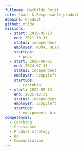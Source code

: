 ```yaml
---
fullname: Mathilde Petit
role: Coach & Responsable produit
domaine: Produit
github: mtlde
missions:
  - start: 2019-05-13
    end: 2021-10-31
    status: independent
    employer: NUMA, OCTo
    startups:
      - peps
  - start: 2020-09-01
    end: 2024-07-31
    status: independent
    employer: Scopyleft
    startups:
      - cartobio
  - start: 2024-09-13
    end: 2025-12-31
    status: independent
    employer: Scopyleft
    startups:
      - equipements-bio
competences:
  - Coaching
  - Croissance
  - Product strategy
  - UX
  - Communication
---
```


